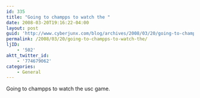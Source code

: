 ```yaml
---
id: 335
title: "Going to champps to watch the "
date: 2008-03-20T19:16:22-04:00
layout: post
guid: 'http://www.cyberjunx.com/blog/archives/2008/03/20/going-to-champps-to-watch-the/'
permalink: /2008/03/20/going-to-champps-to-watch-the/
ljID:
    - '502'
aktt_twitter_id:
    - '774679062'
categories:
    - General
---
```


Going to champps to watch the usc game.